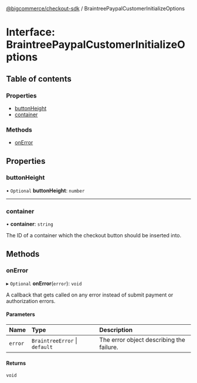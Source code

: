 [@bigcommerce/checkout-sdk](../README.md) / BraintreePaypalCustomerInitializeOptions

# Interface: BraintreePaypalCustomerInitializeOptions

## Table of contents

### Properties

- [buttonHeight](BraintreePaypalCustomerInitializeOptions.md#buttonheight)
- [container](BraintreePaypalCustomerInitializeOptions.md#container)

### Methods

- [onError](BraintreePaypalCustomerInitializeOptions.md#onerror)

## Properties

### buttonHeight

• `Optional` **buttonHeight**: `number`

___

### container

• **container**: `string`

The ID of a container which the checkout button should be inserted into.

## Methods

### onError

▸ `Optional` **onError**(`error`): `void`

A callback that gets called on any error instead of submit payment or authorization errors.

#### Parameters

| Name | Type | Description |
| :------ | :------ | :------ |
| `error` | `BraintreeError` \| `default` | The error object describing the failure. |

#### Returns

`void`
